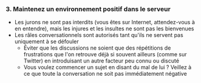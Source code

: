 ### 3. Maintenez un environnement positif dans le serveur

- Les jurons ne sont pas interdits (vous êtes sur Internet, attendez-vous à en entendre), mais les injures et les insultes ne sont pas les bienvenues
- Les râles conversationnels sont autorisés tant qu'ils ne servent pas uniquement à se défouler
    - Éviter que les discussions ne soient que des répétitions de frustrations que l'on retrouve déjà si souvent ailleurs (comme sur Twitter) en introduisant un autre facteur peu connu ou discuté
    - Vous voulez commencer un sujet en disant du mal de lui ? Veillez à ce que toute la conversation ne soit pas immédiatement négative
